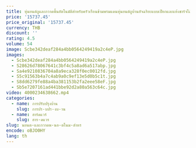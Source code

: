 ```yaml
---
title: หุ่นยนต์ถูและกวาดพื้นอัตโนมัติสำหรับครัวเรือนข้ามพรมแดนหุ่นยนต์ถูบ้านอัจฉริยะแบบเปียกและแห้งชาร์จได้อัตโนมัติขี้เกียจ
price: '15737.45'
price_original: '15737.45'
currency: THB
discount: ''
rating: 4.5
volume: 54
image: Scbe342deaf284a4bb0564249419a2c4eP.jpg
images:
  - Scbe342deaf284a4bb0564249419a2c4eP.jpg
  - S28626d78067641c3bf4c5a8ad6a517abp.jpg
  - Sa4e9210836704a8a9eca328f0ec0012fd.jpg
  - S5c91563b4a7c4ab9a0c9ef13e5d0b5c1t.jpg
  - S8dd6279fe88a4ba381153b2fa2eee58eF.jpg
  - Sb5e7207161ad441bbe92d2a80a563c64c.jpg
video: 4000234638662.mp4
categories:
  - name: การปรับปรุงบ้าน
    slug: การปร-บปร-งบ-าน
  - name: ฮาร์ดแวร์
    slug: ฮาร-ดแวร
slug: นยนต-และกวาดพ-นอ-ตโนม-สำหร
encode: oBJO0HY
lang: th
---
```

  